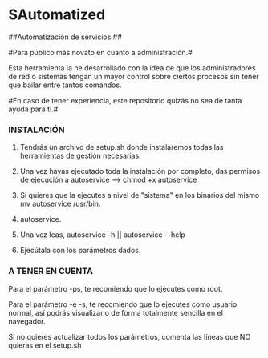 # SAutomatized
##Automatización de servicios.##

#Para público más novato en cuanto a administración.#

Esta herramienta la he desarrollado con la idea de que los administradores de red o sistemas tengan un mayor control sobre ciertos procesos sin tener que bailar entre tantos comandos.

#En caso de tener experiencia, este repositorio quizás no sea de tanta ayuda para ti.#


### INSTALACIÓN ###


1. Tendrás un archivo de setup.sh donde instalaremos todas las herramientas de gestión necesarias.

2. Una vez hayas ejecutado toda la instalación por completo, das permisos de ejecución a autoservice --> chmod +x autoservice

3. Si quieres que la ejecutes a nivel de "sistema" en los binarios del mismo mv autoservice /usr/bin.

4. autoservice.

5. Una vez leas, autoservice -h || autoservice --help

6. Ejecútala con los parámetros dados.


### A TENER EN CUENTA ###


Para el parámetro -ps, te recomiendo que lo ejecutes como root.

Para el parámetro -e -s, te recomiendo que lo ejecutes como usuario normal, así podrás visualizarlo de forma totalmente sencilla en el navegador.

Si no quieres actualizar todos los parámetros, comenta las líneas que NO quieras en el setup.sh
